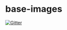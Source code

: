 # base-images

[![Gitter](https://badges.gitter.im/Join%20Chat.svg)](https://gitter.im/higebu/base-images?utm_source=badge&utm_medium=badge&utm_campaign=pr-badge&utm_content=badge)